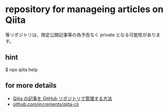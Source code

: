 # repository for manageing articles on Qiita

等リポジトリは、限定公開記事等の為予告なく private となる可能性があります。

## hint

\$ npx qiita help

## for more details

- [Qiita の記事を GitHub リポジトリで管理する方法](https://qiita.com/Qiita/items/32c79014509987541130)
- [github.com/increments/qiita-cli](https://github.com/increments/qiita-cli)
